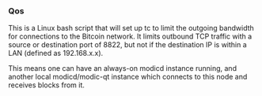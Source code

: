 ### Qos ###

This is a Linux bash script that will set up tc to limit the outgoing bandwidth for connections to the Bitcoin network. It limits outbound TCP traffic with a source or destination port of 8822, but not if the destination IP is within a LAN (defined as 192.168.x.x).

This means one can have an always-on modicd instance running, and another local modicd/modic-qt instance which connects to this node and receives blocks from it.

